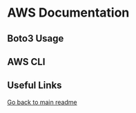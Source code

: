 # AWS Documentation

## Boto3 Usage

## AWS CLI

## Useful Links


[Go back to main readme](README.md)
